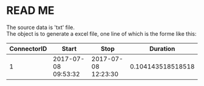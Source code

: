 # READ ME
The source data is 'txt' file.  
The object is to generate a excel file, one line of which is the forme like this:  

ConnectorID | Start | Stop | Duration
----------- | ----- | ---- | --------
1 | 2017-07-08 09:53:32 | 2017-07-08 12:23:30 | 0.104143518518518 | 24624
